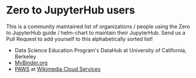 # Zero to JupyterHub users

This is a community maintained list of organizations / people using the Zero to
JupyterHub guide / helm-chart to maintain their JupyterHub. Send us a Pull
Request to add yourself to this alphabetically sorted list!

* Data Science Education Program's DataHub at University of California, Berkeley
* [MyBinder.org](https://mybinder.org)
* [PAWS](https://www.mediawiki.org/wiki/PAWS) at [Wikimedia Cloud Services](https://www.mediawiki.org/wiki/Wikimedia_Cloud_Services_team)
